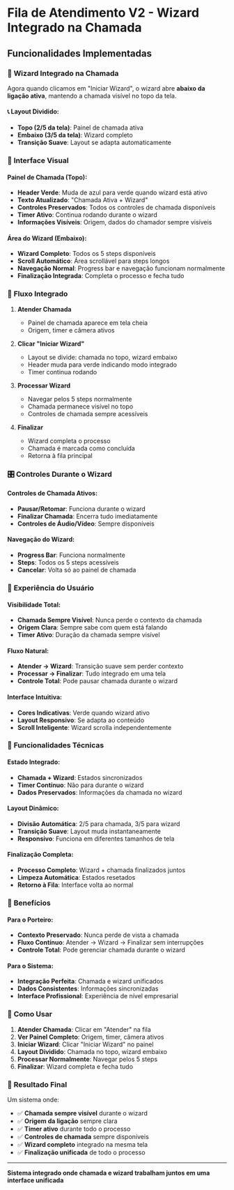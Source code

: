 # Fila de Atendimento V2 - Wizard Integrado na Chamada

## Funcionalidades Implementadas

### 🎯 **Wizard Integrado na Chamada**

Agora quando clicamos em "Iniciar Wizard", o wizard abre **abaixo da ligação ativa**, mantendo a chamada visível no topo da tela.

#### 📞 **Layout Dividido:**
- **Topo (2/5 da tela)**: Painel de chamada ativa
- **Embaixo (3/5 da tela)**: Wizard completo
- **Transição Suave**: Layout se adapta automaticamente

### 🎨 **Interface Visual**

#### **Painel de Chamada (Topo):**
- **Header Verde**: Muda de azul para verde quando wizard está ativo
- **Texto Atualizado**: "Chamada Ativa + Wizard"
- **Controles Preservados**: Todos os controles de chamada disponíveis
- **Timer Ativo**: Continua rodando durante o wizard
- **Informações Visíveis**: Origem, dados do chamador sempre visíveis

#### **Área do Wizard (Embaixo):**
- **Wizard Completo**: Todos os 5 steps disponíveis
- **Scroll Automático**: Área scrollável para steps longos
- **Navegação Normal**: Progress bar e navegação funcionam normalmente
- **Finalização Integrada**: Completa o processo e fecha tudo

### 🔄 **Fluxo Integrado**

1. **Atender Chamada**
   - Painel de chamada aparece em tela cheia
   - Origem, timer e câmera ativos

2. **Clicar "Iniciar Wizard"**
   - Layout se divide: chamada no topo, wizard embaixo
   - Header muda para verde indicando modo integrado
   - Timer continua rodando

3. **Processar Wizard**
   - Navegar pelos 5 steps normalmente
   - Chamada permanece visível no topo
   - Controles de chamada sempre acessíveis

4. **Finalizar**
   - Wizard completa o processo
   - Chamada é marcada como concluída
   - Retorna à fila principal

### 🎛️ **Controles Durante o Wizard**

#### **Controles de Chamada Ativos:**
- **Pausar/Retomar**: Funciona durante o wizard
- **Finalizar Chamada**: Encerra tudo imediatamente
- **Controles de Áudio/Vídeo**: Sempre disponíveis

#### **Navegação do Wizard:**
- **Progress Bar**: Funciona normalmente
- **Steps**: Todos os 5 steps acessíveis
- **Cancelar**: Volta só ao painel de chamada

### 📱 **Experiência do Usuário**

#### **Visibilidade Total:**
- **Chamada Sempre Visível**: Nunca perde o contexto da chamada
- **Origem Clara**: Sempre sabe com quem está falando
- **Timer Ativo**: Duração da chamada sempre visível

#### **Fluxo Natural:**
- **Atender → Wizard**: Transição suave sem perder contexto
- **Processar → Finalizar**: Tudo integrado em uma tela
- **Controle Total**: Pode pausar chamada durante o wizard

#### **Interface Intuitiva:**
- **Cores Indicativas**: Verde quando wizard ativo
- **Layout Responsivo**: Se adapta ao conteúdo
- **Scroll Inteligente**: Wizard scrolla independentemente

### 🔧 **Funcionalidades Técnicas**

#### **Estado Integrado:**
- **Chamada + Wizard**: Estados sincronizados
- **Timer Contínuo**: Não para durante o wizard
- **Dados Preservados**: Informações da chamada no wizard

#### **Layout Dinâmico:**
- **Divisão Automática**: 2/5 para chamada, 3/5 para wizard
- **Transição Suave**: Layout muda instantaneamente
- **Responsivo**: Funciona em diferentes tamanhos de tela

#### **Finalização Completa:**
- **Processo Completo**: Wizard + chamada finalizados juntos
- **Limpeza Automática**: Estados resetados
- **Retorno à Fila**: Interface volta ao normal

### 🎯 **Benefícios**

#### **Para o Porteiro:**
- **Contexto Preservado**: Nunca perde de vista a chamada
- **Fluxo Contínuo**: Atender → Wizard → Finalizar sem interrupções
- **Controle Total**: Pode gerenciar chamada durante o wizard

#### **Para o Sistema:**
- **Integração Perfeita**: Chamada e wizard unificados
- **Dados Consistentes**: Informações sincronizadas
- **Interface Profissional**: Experiência de nível empresarial

### 🚀 **Como Usar**

1. **Atender Chamada**: Clicar em "Atender" na fila
2. **Ver Painel Completo**: Origem, timer, câmera ativos
3. **Iniciar Wizard**: Clicar "Iniciar Wizard" no painel
4. **Layout Dividido**: Chamada no topo, wizard embaixo
5. **Processar Normalmente**: Navegar pelos 5 steps
6. **Finalizar**: Wizard completa e fecha tudo

### 🔄 **Resultado Final**

Um sistema onde:
- ✅ **Chamada sempre visível** durante o wizard
- ✅ **Origem da ligação** sempre clara
- ✅ **Timer ativo** durante todo o processo
- ✅ **Controles de chamada** sempre disponíveis
- ✅ **Wizard completo** integrado na mesma tela
- ✅ **Finalização unificada** de todo o processo

---

**Sistema integrado onde chamada e wizard trabalham juntos em uma interface unificada**
